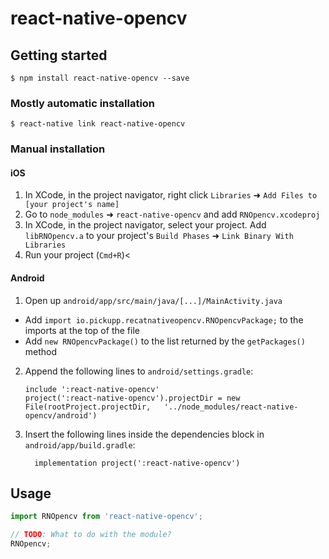 
# react-native-opencv

## Getting started

`$ npm install react-native-opencv --save`

### Mostly automatic installation

`$ react-native link react-native-opencv`

### Manual installation


#### iOS

1. In XCode, in the project navigator, right click `Libraries` ➜ `Add Files to [your project's name]`
2. Go to `node_modules` ➜ `react-native-opencv` and add `RNOpencv.xcodeproj`
3. In XCode, in the project navigator, select your project. Add `libRNOpencv.a` to your project's `Build Phases` ➜ `Link Binary With Libraries`
4. Run your project (`Cmd+R`)<

#### Android

1. Open up `android/app/src/main/java/[...]/MainActivity.java`
  - Add `import io.pickupp.recatnativeopencv.RNOpencvPackage;` to the imports at the top of the file
  - Add `new RNOpencvPackage()` to the list returned by the `getPackages()` method
2. Append the following lines to `android/settings.gradle`:
  	```
  	include ':react-native-opencv'
  	project(':react-native-opencv').projectDir = new File(rootProject.projectDir, 	'../node_modules/react-native-opencv/android')
  	```
3. Insert the following lines inside the dependencies block in `android/app/build.gradle`:
  	```
      implementation project(':react-native-opencv')
  	```


## Usage
```javascript
import RNOpencv from 'react-native-opencv';

// TODO: What to do with the module?
RNOpencv;
```
  
